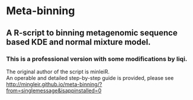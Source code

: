 # Meta-binning
## A R-script to binning metagenomic sequence based KDE and normal mixture model.<br>
### This is a professional version with some modifications by liqi.<br>

The original author of the script is minleiR.<br>
An operable and detailed step-by-step guide is provided, please see http://mingleir.github.io/meta-binning/?from=singlemessage&isappinstalled=0



